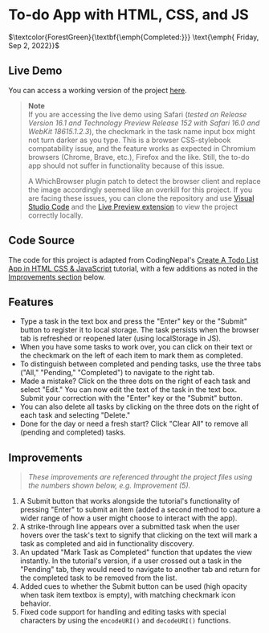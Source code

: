 # To-do App with HTML, CSS, and JS

$\textcolor{ForestGreen}{\textbf{\emph{Completed:}}} \text{\emph{ Friday, Sep 2, 2022}}$

## Live Demo
You can access a working version of the project [here](https://to-do-app-html-i4c0wuvut-ekassos.vercel.app/).

> **Note**  
> If you are accessing the live demo using Safari (*tested on Release Version 16.1 and Technology Preview Release 152 with Safari 16.0 and WebKit 18615.1.2.3*), the checkmark in the task name input box might not turn darker as you type. This is a browser CSS-stylebook compatability issue, and the feature works as expected in Chromium browsers (Chrome, Brave, etc.), Firefox and the like. Still, the to-do app should not suffer in functionality because of this issue.  
> 
> A WhichBrowser plugin patch to detect the browser client and replace the image accordingly seemed like an overkill for this project. If you are facing these issues, you can clone the repository and use [Visual Studio Code](https://code.visualstudio.com) and the [Live Preview extension](https://marketplace.visualstudio.com/items?itemName=ms-vscode.live-server) to view the project correctly locally.

## Code Source 
The code for this project is adapted from CodingNepal's [Create A Todo List App in HTML CSS & JavaScript](https://www.codingnepalweb.com/create-todo-list-app-html-javascript/) tutorial, with a few additions as noted in the [Improvements section](#improvements) below.

## Features  
- Type a task in the text box and press the "Enter" key or the "Submit" button to register it to local storage. The task persists when the browser tab is refreshed or reopened later (using localStorage in JS).
- When you have some tasks to work over, you can click on their text or the checkmark on the left of each item to mark them as completed. 
- To distinguish between completed and pending tasks, use the three tabs ("All," "Pending," "Completed") to navigate to the right tab.
- Made a mistake? Click on the three dots on the right of each task and select "Edit." You can now edit the text of the task in the text box. Submit your correction with the "Enter" key or the "Submit" button.
- You can also delete all tasks by clicking on the three dots on the right of each task and selecting "Delete." 
- Done for the day or need a fresh start? Click "Clear All" to remove all (pending and completed) tasks.

## Improvements  
> *These improvements are referenced throught the project files using the numbers shown below, e.g. Improvement (5).*
1. A Submit button that works alongside the tutorial's functionality of pressing "Enter" to submit an item (added a second method to capture a wider range of how a user might choose to interact with the app).
2. A strike-through line appears over a submitted task when the user hovers over the task's text to signify that clicking on the text will mark a task as completed and aid in functionality discovery.
3. An updated "Mark Task as Completed" function that updates the view instantly. In the tutorial's version, if a user crossed out a task in the "Pending" tab, they would need to navigate to another tab and return for the completed task to be removed from the list.
4. Added cues to whether the Submit button can be used (high opacity when task item textbox is empty), with matching checkmark icon behavior.
5. Fixed code support for handling and editing tasks with special characters by using the `encodeURI()` and `decodeURI()` functions.
